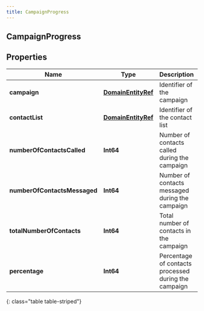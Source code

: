 ```yaml
---
title: CampaignProgress
---
```

## CampaignProgress

## Properties

|Name | Type | Description | Notes|
|------------ | ------------- | ------------- | -------------|
| **campaign** | [**DomainEntityRef**](DomainEntityRef.html) | Identifier of the campaign | |
| **contactList** | [**DomainEntityRef**](DomainEntityRef.html) | Identifier of the contact list | |
| **numberOfContactsCalled** | **Int64** | Number of contacts called during the campaign | [optional] |
| **numberOfContactsMessaged** | **Int64** | Number of contacts messaged during the campaign | [optional] |
| **totalNumberOfContacts** | **Int64** | Total number of contacts in the campaign | [optional] |
| **percentage** | **Int64** | Percentage of contacts processed during the campaign | [optional] |
{: class="table table-striped"}


